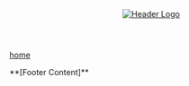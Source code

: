 <div class="theme-default">
  <header>
    <a href="/">
      <img src="/media/site/header.png" alt="Header Logo" class="logo" data-no-fullscreen />
    </a>
  </header>
  <nav data-generate-links="auto">
  
[home](/)
  
  </nav>
  
  <article>
    <templateContent></templateContent>
  </article>
  
  <footer>
    **[Footer Content]**
  </footer>
</div>
